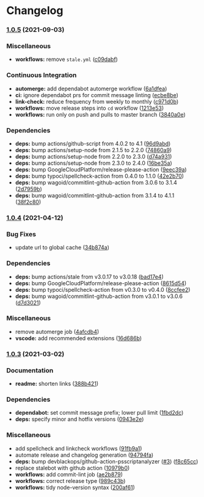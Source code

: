 # Changelog

### [1.0.5](https://www.github.com/Fdawgs/ford-sync-update-checker/compare/v1.0.4...v1.0.5) (2021-09-03)


### Miscellaneous

* **workflows:** remove `stale.yml` ([c09dabf](https://www.github.com/Fdawgs/ford-sync-update-checker/commit/c09dabf212ad0a708ac3a3032eb617535cf21e04))


### Continuous Integration

* **automerge:** add dependabot automerge workflow ([6a1dfea](https://www.github.com/Fdawgs/ford-sync-update-checker/commit/6a1dfea2e98f8c043d23428bf20dc20f363ccd10))
* **ci:** ignore dependabot prs for commit message linting ([ecbe8be](https://www.github.com/Fdawgs/ford-sync-update-checker/commit/ecbe8be9be183056d927f7ff7d25854adb522bcf))
* **link-check:** reduce frequency from weekly to monthly ([c971d0b](https://www.github.com/Fdawgs/ford-sync-update-checker/commit/c971d0bc4db9bcdf9d98f67667162088e9aeb5fd))
* **workflows:** move release steps into `cd` workflow ([1213e53](https://www.github.com/Fdawgs/ford-sync-update-checker/commit/1213e53155c8e73a8d843e45635c4209a2a5a914))
* **workflows:** run only on push and pulls to master branch ([3840a0e](https://www.github.com/Fdawgs/ford-sync-update-checker/commit/3840a0ec57756a25f44f4d01aded1265e1380f11))


### Dependencies

* **deps:** bump actions/github-script from 4.0.2 to 4.1 ([96d9abd](https://www.github.com/Fdawgs/ford-sync-update-checker/commit/96d9abdf693a3ca9337bbc5dc13f415fba3b4fad))
* **deps:** bump actions/setup-node from 2.1.5 to 2.2.0 ([74860a9](https://www.github.com/Fdawgs/ford-sync-update-checker/commit/74860a9feed862fe862456c2ec279e0ec9fdee01))
* **deps:** bump actions/setup-node from 2.2.0 to 2.3.0 ([d74a931](https://www.github.com/Fdawgs/ford-sync-update-checker/commit/d74a9315dafba8c2aeeb5345eab317f60c9c384a))
* **deps:** bump actions/setup-node from 2.3.0 to 2.4.0 ([16be35a](https://www.github.com/Fdawgs/ford-sync-update-checker/commit/16be35a07a7e51baee74078978bf1bed6b417e69))
* **deps:** bump GoogleCloudPlatform/release-please-action ([9eec39a](https://www.github.com/Fdawgs/ford-sync-update-checker/commit/9eec39a824b2a2a53f7eef1217a386662a5c1fe0))
* **deps:** bump typoci/spellcheck-action from 0.4.0 to 1.1.0 ([42e2b70](https://www.github.com/Fdawgs/ford-sync-update-checker/commit/42e2b707e1a52409e4735a030b8d5a2e2e2c1c75))
* **deps:** bump wagoid/commitlint-github-action from 3.0.6 to 3.1.4 ([2d7959b](https://www.github.com/Fdawgs/ford-sync-update-checker/commit/2d7959bb7857a2e1f506e01cc95d155c3cec78f0))
* **deps:** bump wagoid/commitlint-github-action from 3.1.4 to 4.1.1 ([38f2c80](https://www.github.com/Fdawgs/ford-sync-update-checker/commit/38f2c8064dfbb2df59ea73a76f049db92e22481a))

### [1.0.4](https://www.github.com/Fdawgs/ford-sync-update-checker/compare/v1.0.3...v1.0.4) (2021-04-12)


### Bug Fixes

* update url to global cache ([34b874a](https://www.github.com/Fdawgs/ford-sync-update-checker/commit/34b874ab9be19796028c7df655607f6109c06acc))


### Dependencies

* **deps:** bump actions/stale from v3.0.17 to v3.0.18 ([bad17e4](https://www.github.com/Fdawgs/ford-sync-update-checker/commit/bad17e472f713c986552f4a04c67a3eed9602472))
* **deps:** bump GoogleCloudPlatform/release-please-action ([8615d54](https://www.github.com/Fdawgs/ford-sync-update-checker/commit/8615d5420a1aeb55928a9673217b227fe5479c6a))
* **deps:** bump typoci/spellcheck-action from v0.3.0 to v0.4.0 ([8ccfee2](https://www.github.com/Fdawgs/ford-sync-update-checker/commit/8ccfee2f653206f97642f787f97bf5af7bd0c9aa))
* **deps:** bump wagoid/commitlint-github-action from v3.0.1 to v3.0.6 ([d7d3021](https://www.github.com/Fdawgs/ford-sync-update-checker/commit/d7d30218e96dc31831b2326978e64a9817841988))


### Miscellaneous

* remove automerge job ([4afcdb4](https://www.github.com/Fdawgs/ford-sync-update-checker/commit/4afcdb4f315b55cc6bd1acfc72045153f6b2e40c))
* **vscode:** add recommended extensions ([16d686b](https://www.github.com/Fdawgs/ford-sync-update-checker/commit/16d686b036bc394c8e4c08f9ac4de709ebd8cfa1))

### [1.0.3](https://www.github.com/Fdawgs/ford-sync-update-checker/compare/v1.0.2...v1.0.3) (2021-03-02)


### Documentation

* **readme:** shorten links ([388b421](https://www.github.com/Fdawgs/ford-sync-update-checker/commit/388b4215969946824fd65b9fe2be858af9e8e1cf))


### Dependencies

* **dependabot:** set commit message prefix; lower pull limit ([1fbd2dc](https://www.github.com/Fdawgs/ford-sync-update-checker/commit/1fbd2dc4996488b0b398ae5ed293149d0500cc88))
* **deps:** specify minor and hotfix versions ([0943e2e](https://www.github.com/Fdawgs/ford-sync-update-checker/commit/0943e2e1fa1e64dc65ca01d303625420b1d7c6f1))


### Miscellaneous

* add spellcheck and linkcheck workflows ([91fb9a1](https://www.github.com/Fdawgs/ford-sync-update-checker/commit/91fb9a10692f76f464e159de123b092519e92a4a))
* automate release and changelog generation ([94794fa](https://www.github.com/Fdawgs/ford-sync-update-checker/commit/94794fae6676e2eac2767df26fd311538a9f78e4))
* **deps:** bump devblackops/github-action-psscriptanalyzer ([#3](https://www.github.com/Fdawgs/ford-sync-update-checker/issues/3)) ([f8c65cc](https://www.github.com/Fdawgs/ford-sync-update-checker/commit/f8c65cc8ef35e9b0770474bc0b2b6e22fe60e5b2))
* replace stalebot with github action ([10979b0](https://www.github.com/Fdawgs/ford-sync-update-checker/commit/10979b0debc646c66f0079d7e4638ac40d123cc2))
* **workflows:** add commit-lint job ([ae2b879](https://www.github.com/Fdawgs/ford-sync-update-checker/commit/ae2b8792fea4994dc2c780fa82c7fb0b0f6d9f29))
* **workflows:** correct release type ([989c43b](https://www.github.com/Fdawgs/ford-sync-update-checker/commit/989c43bef3e1b4bb9a6fc172c5a563aa45b53ee6))
* **workflows:** tidy node-version syntax ([200af61](https://www.github.com/Fdawgs/ford-sync-update-checker/commit/200af61ea7568552909c6845545a11f01fea6e01))

